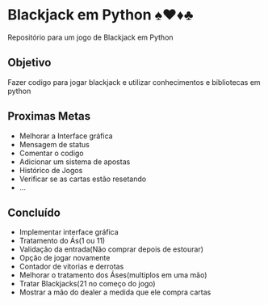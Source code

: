# Blackjack em Python ♠️♥️♦️♣️ 
Repositório para um jogo de Blackjack em Python

## Objetivo
Fazer codigo para jogar blackjack e utilizar conhecimentos e bibliotecas em python

## Proximas Metas
- Melhorar a Interface gráfica
- Mensagem de status
- Comentar o codigo
- Adicionar um sistema de apostas
- Histórico de Jogos
- Verificar se as cartas estão resetando
- ...

## Concluído
- Implementar interface gráfica
- Tratamento do Ás(1 ou 11)
- Validação da entrada(Não comprar depois de estourar)
- Opção de jogar novamente
- Contador de vitorias e derrotas
- Melhorar o tratamento dos Áses(multiplos em uma mão)
- Tratar Blackjacks(21 no começo do jogo)
- Mostrar a mão do dealer a medida que ele compra cartas